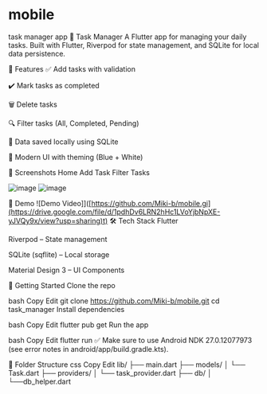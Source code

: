 
# mobile
task manager app
📝 Task Manager
A Flutter app for managing your daily tasks. Built with Flutter, Riverpod for state management, and SQLite for local data persistence.

📱 Features
✅ Add tasks with validation

✔️ Mark tasks as completed

🗑 Delete tasks

🔍 Filter tasks (All, Completed, Pending)

💾 Data saved locally using SQLite

🎨 Modern UI with theming (Blue + White)

📸 Screenshots
Home	Add Task	Filter Tasks

![image](https://github.com/user-attachments/assets/0458d058-689b-44fd-ba53-9e50b67e189f)
![image](https://github.com/user-attachments/assets/9c75def0-b30e-4ed6-83ab-b05ac183b0f8)


🎥 Demo
![Demo Video]]([https://github.com/Miki-b/mobile.gi](https://drive.google.com/file/d/1pdhDv6LRN2hHc1LVoYjbNpXE-yJVQy9x/view?usp=sharing)t)
🛠️ Tech Stack
Flutter

Riverpod – State management

SQLite (sqflite) – Local storage

Material Design 3 – UI Components

🚀 Getting Started
Clone the repo

bash
Copy
Edit
git clone https://github.com/Miki-b/mobile.git
cd task_manager
Install dependencies

bash
Copy
Edit
flutter pub get
Run the app

bash
Copy
Edit
flutter run
✅ Make sure to use Android NDK 27.0.12077973 (see error notes in android/app/build.gradle.kts).

📂 Folder Structure
css
Copy
Edit
lib/
├── main.dart
├── models/
│   └── Task.dart
├── providers/
│   └── task_provider.dart
├── db/
│   └──db_helper.dart

